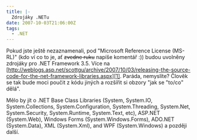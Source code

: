 ```yaml
---
title: |-
  Zdrojáky .NETu
date: 2007-10-03T21:06:00Z
tags:
  - .NET
---
```

Pokud jste ještě nezaznamenali, pod "Microsoft Reference License (MS-RL)" (kdo ví co to je, ať <s>zvedne ruku</s> napíše komentář :)) budou uvolněny zdrojáky pro .NET Framework 3.5. Více na [http://weblogs.asp.net/scottgu/archive/2007/10/03/releasing-the-source-code-for-the-net-framework-libraries.aspx][1]. Paráda, nemyslíte? Člověk se tak bude moci poučit z kódu jiných a rozšířit si obzory "jak se "to/co" dělá".

Mělo by jít o .NET Base Class Libraries (System, System.IO, System.Collections, System.Configuration, System.Threading, System.Net, System.Security, System.Runtime, System.Text, etc), ASP.NET (System.Web), Windows Forms (System.Windows.Forms), ADO.NET (System.Data), XML (System.Xml), and WPF (System.Windows) a později další.

[1]: http://weblogs.asp.net/scottgu/archive/2007/10/03/releasing-the-source-code-for-the-net-framework-libraries.aspx